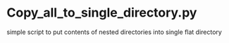 # Copy_all_to_single_directory.py
simple script to put contents of nested directories into single flat directory
